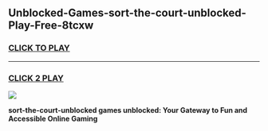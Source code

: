 
## Unblocked-Games-sort-the-court-unblocked-Play-Free-8tcxw
<h3>
<a href="https://premium76.site?title=sort-the-court-unblocked&ref=18A1">CLICK TO PLAY</a></h3>
<hr>

<h3>
<a href="https://premium76.site?title=sort-the-court-unblocked&ref=18A1">CLICK 2 PLAY</a>
  
</h3>

<a href="https://premium76.site?title=sort-the-court-unblocked&ref=18A1"><img src="https://clearcache.store/games.png"></a>


**sort-the-court-unblocked games unblocked: Your Gateway to Fun and Accessible Online Gaming**
